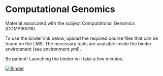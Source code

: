 # Computational Genomics
Material assoicated with the subject Computational Genomics (COMP90016).

To use the binder link below, upload the required course files that can be found on the LMS. The necessary tools are available inside the binder environment (see environment.yml).

Be patient! Launching the binder will take a few minutes.

[![Binder](https://mybinder.org/badge_logo.svg)](https://mybinder.org/v2/gh/melbournebioinformatics/COMP90016/main)
